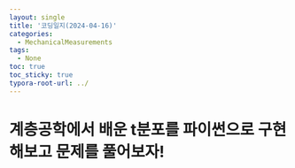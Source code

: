 ```yaml
---
layout: single
title: '코딩일지(2024-04-16)'
categories:
  - MechanicalMeasurements
tags:
  - None
toc: true
toc_sticky: true
typora-root-url: ../
---
```




# 계층공학에서 배운 t분포를 파이썬으로 구현해보고 문제를 풀어보자!





